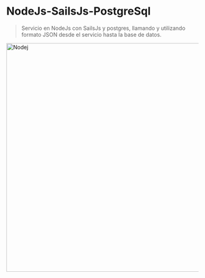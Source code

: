 # NodeJs-SailsJs-PostgreSql
> Servicio en NodeJs con SailsJs y postgres, llamando y utilizando formato JSON desde el servicio hasta la base de datos.

 <img src="https://user-images.githubusercontent.com/10048889/41637043-5c35bd72-7417-11e8-9e94-22fb663f1049.png" alt="Nodej" width="600px" height="600px"/>

